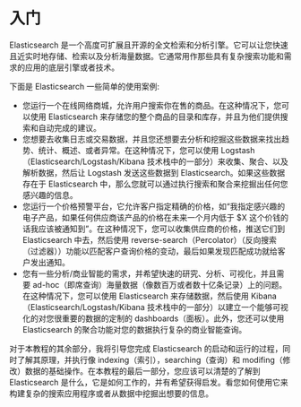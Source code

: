 # 入门

Elasticsearch 是一个高度可扩展且开源的全文检索和分析引擎。它可以让您快速且近实时地存储、检索以及分析海量数据。它通常用作那些具有复杂搜索功能和需求的应用的底层引擎或者技术。

下面是 Elasticsearch 一些简单的使用案例:

* 您运行一个在线网络商城，允许用户搜索你在售的商品。在这种情况下，您可以使用 Elasticsearch 来存储您的整个商品的目录和库存，并且为他们提供搜索和自动完成的建议。
* 您想要去收集日志或交易数据，并且您还想要去分析和挖掘这些数据来找出趋势、统计、概述、或者异常。在这种情况下，您可以使用 Logstash（Elasticsearch/Logstash/Kibana 技术栈中的一部分）来收集、聚合、以及解析数据，然后让 Logstash 发送这些数据到 Elasticsearch。如果这些数据存在于 Elasticsearch 中，那么您就可以通过执行搜索和聚合来挖掘出任何您感兴趣的信息。
* 您运行一个价格预警平台，它允许客户指定精确的价格，如“我指定感兴趣的电子产品，如果任何供应商该产品的价格在未来一个月内低于 $X 这个价钱的话我应该被通知到”。在这种情况下，您可以收集供应商的价格，推送它们到 Elasticsearch 中去，然后使用 reverse-search（Percolator）（反向搜索（过滤器））功能以匹配客户查询价格的变动，最后如果发现匹配成功就给客户发出通知。
* 您有一些分析/商业智能的需求，并希望快速的研究、分析、可视化，并且需要 ad-hoc（即席查询）海量数据（像数百万或者数十亿条记录）上的问题。在这种情况下，您可以使用 Elasticsearch 来存储数据，然后使用 Kibana（Elasticsearch/Logstash/Kibana 技术栈中的一部分）以建立一个能够可视化的对您很重要的数据的定制的 dashboards（面板）。此外，您还可以使用 Elasticsearch 的聚合功能对您的数据执行复杂的商业智能查询。

对于本教程的其余部分，我将引导您完成 Elasticsearch 的启动和运行的过程，同时了解其原理，并执行像 indexing（索引），searching（查询）和 modifing（修改）数据的基础操作。在本教程的最后一部分，您应该可以清楚的了解到 Elasticsearch 是什么，它是如何工作的，并有希望获得启发。看您如何使用它来构建复杂的搜索应用程序或者从数据中挖掘出想要的信息。